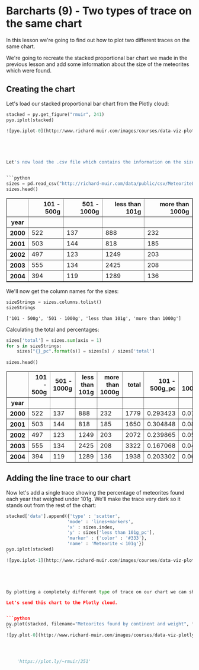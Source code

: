 
# Barcharts (9) - Two types of trace on the same chart

In this lesson we're going to find out how to plot two different traces on the same chart.

We're going to recreate the stacked proportional bar chart we made in the previous lesson and add some information about the size of the meteorites which were found.






 






## Creating the chart
Let's load our stacked proportional bar chart from the Plotly cloud:


```python
stacked = py.get_figure("rmuir", 241)
pyo.iplot(stacked)

![pyo.iplot-0](http://www.richard-muir.com/images/courses/data-viz-plotly-python/testSection/Barcharts%20(09)%20-%20Two%20types%20of%20trace%20on%20the%20same%20chart/pyo.iplot-0.png)```





Let's now load the .csv file which contains the information on the size of the meteorites. We'll use the same approach that we used to get the proportions for the chart above to get the the propportion of total meteorites which weight less than 101 grams.


```python
sizes = pd.read_csv("http://richard-muir.com/data/public/csv/MeteoriteLandingsbyWeightPerYear.csv", index_col = 0)
sizes.head()
```




<div>
<table border="1" class="dataframe">
  <thead>
    <tr style="text-align: right;">
      <th></th>
      <th>101 - 500g</th>
      <th>501 - 1000g</th>
      <th>less than 101g</th>
      <th>more than 1000g</th>
    </tr>
    <tr>
      <th>year</th>
      <th></th>
      <th></th>
      <th></th>
      <th></th>
    </tr>
  </thead>
  <tbody>
    <tr>
      <th>2000</th>
      <td>522</td>
      <td>137</td>
      <td>888</td>
      <td>232</td>
    </tr>
    <tr>
      <th>2001</th>
      <td>503</td>
      <td>144</td>
      <td>818</td>
      <td>185</td>
    </tr>
    <tr>
      <th>2002</th>
      <td>497</td>
      <td>123</td>
      <td>1249</td>
      <td>203</td>
    </tr>
    <tr>
      <th>2003</th>
      <td>555</td>
      <td>134</td>
      <td>2425</td>
      <td>208</td>
    </tr>
    <tr>
      <th>2004</th>
      <td>394</td>
      <td>119</td>
      <td>1289</td>
      <td>136</td>
    </tr>
  </tbody>
</table>
</div>



We'll now get the column names for the sizes:


```python
sizeStrings = sizes.columns.tolist()
sizeStrings
```




    ['101 - 500g', '501 - 1000g', 'less than 101g', 'more than 1000g']



Calculating the total and percentages:


```python
sizes['total'] = sizes.sum(axis = 1)
for s in sizeStrings:
    sizes["{}_pc".format(s)] = sizes[s] / sizes['total']
    
sizes.head()
```




<div>
<table border="1" class="dataframe">
  <thead>
    <tr style="text-align: right;">
      <th></th>
      <th>101 - 500g</th>
      <th>501 - 1000g</th>
      <th>less than 101g</th>
      <th>more than 1000g</th>
      <th>total</th>
      <th>101 - 500g_pc</th>
      <th>501 - 1000g_pc</th>
      <th>less than 101g_pc</th>
      <th>more than 1000g_pc</th>
    </tr>
    <tr>
      <th>year</th>
      <th></th>
      <th></th>
      <th></th>
      <th></th>
      <th></th>
      <th></th>
      <th></th>
      <th></th>
      <th></th>
    </tr>
  </thead>
  <tbody>
    <tr>
      <th>2000</th>
      <td>522</td>
      <td>137</td>
      <td>888</td>
      <td>232</td>
      <td>1779</td>
      <td>0.293423</td>
      <td>0.077010</td>
      <td>0.499157</td>
      <td>0.130410</td>
    </tr>
    <tr>
      <th>2001</th>
      <td>503</td>
      <td>144</td>
      <td>818</td>
      <td>185</td>
      <td>1650</td>
      <td>0.304848</td>
      <td>0.087273</td>
      <td>0.495758</td>
      <td>0.112121</td>
    </tr>
    <tr>
      <th>2002</th>
      <td>497</td>
      <td>123</td>
      <td>1249</td>
      <td>203</td>
      <td>2072</td>
      <td>0.239865</td>
      <td>0.059363</td>
      <td>0.602799</td>
      <td>0.097973</td>
    </tr>
    <tr>
      <th>2003</th>
      <td>555</td>
      <td>134</td>
      <td>2425</td>
      <td>208</td>
      <td>3322</td>
      <td>0.167068</td>
      <td>0.040337</td>
      <td>0.729982</td>
      <td>0.062613</td>
    </tr>
    <tr>
      <th>2004</th>
      <td>394</td>
      <td>119</td>
      <td>1289</td>
      <td>136</td>
      <td>1938</td>
      <td>0.203302</td>
      <td>0.061404</td>
      <td>0.665119</td>
      <td>0.070175</td>
    </tr>
  </tbody>
</table>
</div>



## Adding the line trace to our chart

Now let's add a single trace showing the percentage of meteorites found each year that weighed under 101g. We'll make the trace very dark so it stands out from the rest of the chart:


```python
stacked['data'].append({'type' : 'scatter',
                       'mode' : 'lines+markers',
                       'x' : sizes.index,
                       'y' : sizes['less than 101g_pc'],
                       'marker' : {'color' : '#333'},
                       'name' : 'Meteorite < 101g'})
pyo.iplot(stacked)
`
![pyo.iplot-1](http://www.richard-muir.com/images/courses/data-viz-plotly-python/testSection/Barcharts%20(09)%20-%20Two%20types%20of%20trace%20on%20the%20same%20chart/pyo.iplot-1.png)``





By plotting a completely different type of trace on our chart we can show some very different information, and when the presentation of the chart is considered, this can be done so clearly, as we have done. You may have seen some charts which have two y-axes, one at each side of the plotting area - it's generally not a great idea to do this as it can be difficult to determine which trace relates to which side of the plotting area. I would always recommend plotting the same type of variable on the y-axis - percentages in this case.

Let's send this chart to the Plotly cloud.


```python
py.plot(stacked, filename="Meteorites found by continent and weight", fileopt = "overwrite")
``
![py.plot-0](http://www.richard-muir.com/images/courses/data-viz-plotly-python/testSection/Barcharts%20(09)%20-%20Two%20types%20of%20trace%20on%20the%20same%20chart/py.plot-0.png)`




    'https://plot.ly/~rmuir/251'



